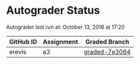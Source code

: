 # Autograder Status
Autograder last run at: October 13, 2018 at 17:20

| GitHub ID | Assignment | Graded Branch |
|-----------|------------|---------------|
| erevis | a3 | [graded-7e3064](https://github.com/Fall2018COMP401-001/a3-erevis/tree/graded-7e3064) | 
